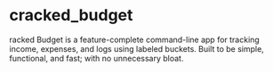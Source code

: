 # cracked_budget
racked Budget is a feature-complete command-line app for tracking income, expenses, and logs using labeled buckets. Built to be simple, functional, and fast; with no unnecessary bloat.
